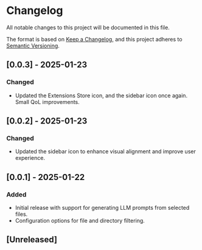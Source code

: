 # Changelog

All notable changes to this project will be documented in this file.

The format is based on [Keep a Changelog](https://keepachangelog.com/en/1.0.0/), and this project adheres to [Semantic Versioning](https://semver.org/spec/v2.0.0.html).

## [0.0.3] - 2025-01-23
### Changed
- Updated the Extensions Store icon, and the sidebar icon once again. Small QoL improvements.

## [0.0.2] - 2025-01-23
### Changed
- Updated the sidebar icon to enhance visual alignment and improve user experience.

## [0.0.1] - 2025-01-22
### Added
- Initial release with support for generating LLM prompts from selected files.
- Configuration options for file and directory filtering.

## [Unreleased]
